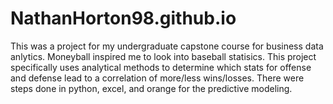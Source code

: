 # NathanHorton98.github.io

This was a project for my undergraduate capstone course for business data anlytics. Moneyball inspired me to look into baseball statisics.
This project specifically uses analytical methods to determine which stats for offense and defense lead to a correlation of more/less wins/losses.
There were steps done in python, excel, and orange for the predictive modeling.
